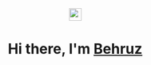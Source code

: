 <div align="center">
  <img src="https://media1.giphy.com/media/v1.Y2lkPTc5MGI3NjExcTFmNnYzMzhoeHR4a2k1MTl5bTVvM29obTRudWt3MWYybW8ybG16ZCZlcD12MV9pbnRlcm5hbF9naWZfYnlfaWQmY3Q9Zw/UJ5I7921pAOEU/giphy.webp" width="25px">
  <h1>Hi there, I'm <a href="https://hemant.codes">Behruz</a></h1>
</div>

<p align="center">
    
</p>
